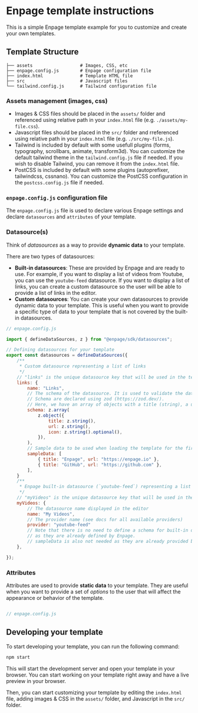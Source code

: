 # Enpage template instructions

This is a simple Enpage template example for you to customize and create your own templates.

## Template Structure


```plaintext
├── assets                  # Images, CSS, etc
├── enpage.config.js        # Enpage configuration file
├── index.html              # Template HTML file
├── src                     # Javascript files
└── tailwind.config.js      # Tailwind configuration file
```

### Assets management (images, css)

- Images & CSS files should be placed in the `assets/` folder and referenced using relative path in your `index.html` file (e.g. `./assets/my-file.css`).
- Javascript files should be placed in the `src/` folder and rreferenced using relative path in your `index.html` file  (e.g. `./src/my-file.js`).
- Tailwind is included by default with some usefull plugins (forms, typography, scrollbars, animate, transform3d). You can customize the default tailwind theme in the `tailwind.config.js` file if needed. If you wish to disable Tailwind, you can remove it from the `index.html` file.
- PostCSS is included by default with some plugins (autoprefixer, tailwindcss, cssnano). You can customize the PostCSS configuration in the `postcss.config.js` file if needed.

### `enpage.config.js` configuration file

The `enpage.config.js` file is used to declare various Enpage settings and declare `datasources` and `attributes` of your template.


### Datasource(s)

Think of *datasources* as a way to provide **dynamic data** to your template.

There are two types of datasources:
- **Built-in datasources**: These are provided by Enpage and are ready to use. For example, if you want to display a list of videos from Youtube, you can use the `youtube-feed` datasource. If you want to display a list of links, you can create a custom datasource so the user will be able to provide a list of links in the editor.
- **Custom datasources**: You can create your own datasources to provide dynamic data to your template. This is useful when you want to provide a specific type of data to your template that is not covered by the built-in datasources.



```javascript
// enpage.config.js

import { defineDataSources, z } from "@enpage/sdk/datasources";

// Defining datasources for your template
export const datasources = defineDataSources({
    /**
     * Custom datasource representing a list of links
     */
    // "links" is the unique datasource key that will be used in the template
    links: {
        name: "Links",
        // The schema of the datasource. It is used to validate the data and create the editor UI.
        // Schema are declared using zod (https://zod.dev/).
        // Here, we have an array of objects with a title (string), a url (string) and an optional icon (string).
        schema: z.array(
            z.object({
                title: z.string(),
                url: z.string(),
                icon: z.string().optional(),
            }),
        ),
        // Sample data to be used when loading the template for the first time
        sampleData: [
            { title: "Enpage", url: "https://enpage.io" },
            { title: "GitHub", url: "https://github.com" },
        ],
    }
    /**
     * Enpage built-in datasource (`youtube-feed`) representing a list of videos from Youtube
     */
    // "myVideos" is the unique datasource key that will be used in the template
    myVideos: {
        // The datasource name displayed in the editor
        name: "My Videos",
        // The provider name (see docs for all available providers)
        provider: "youtube-feed"
        // Note that there is no need to define a schema for built-in datasources
        // as they are already defined by Enpage.
        // sampleData is also not needed as they are already provided by default.
    },

});

```

### Attributes

Attributes are used to provide **static data** to your template. They are useful when you want to provide a set of *options*
to the user that will affect the appearance or behavior of the template.

```javascript

// enpage.config.js


```

## Developing your template

To start developing your template, you can run the following command:

```bash
npm start
```

This will start the development server and open your template in your browser. You can start working on your template right away and have a live preview in your browser.

Then, you can start customizing your template by editing the `index.html` file, adding images & CSS in the `assets/` folder, and Javascript in the `src/` folder.


